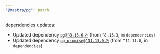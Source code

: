 ```yaml
---
"@mastra/pg": patch
---
```

dependencies updates:
  - Updated dependency [`pg@^8.15.6` ↗︎](https://www.npmjs.com/package/pg/v/8.15.6) (from `^8.13.3`, in `dependencies`)
  - Updated dependency [`pg-promise@^11.13.0` ↗︎](https://www.npmjs.com/package/pg-promise/v/11.13.0) (from `^11.11.0`, in `dependencies`)
